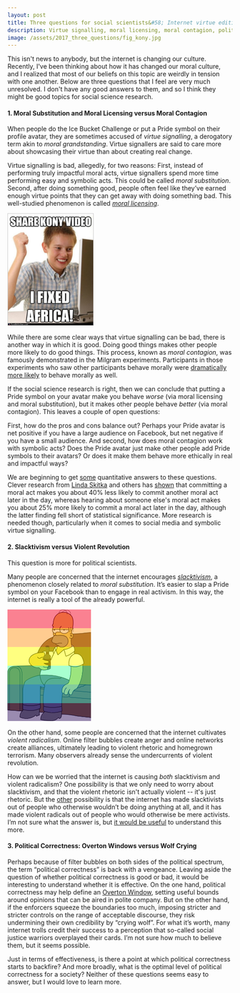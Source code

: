 ```yaml
---
layout: post
title: Three questions for social scientists&#58; Internet virtue edition
description: Virtue signalling, moral licensing, moral contagion, political correctness, and slacktivism.
image: /assets/2017_three_questions/fig_kony.jpg
---
```

 
This isn't news to anybody, but the internet is changing our culture. Recently, I've been thinking about how it has changed our moral culture, and I realized that most of our beliefs on this topic are weirdly in tension with one another. Below are three questions that I feel are very much unresolved. I don't have any good answers to them, and so I think they might be good topics for social science research.
 
#### 1. Moral Substitution and Moral Licensing versus Moral Contagion
When people do the Ice Bucket Challenge or put a Pride symbol on their profile avatar, they are sometimes accused of _virtue signalling_, a derogatory term akin to _moral grandstanding_. Virtue signallers are said to care more about showcasing their virtue than about creating real change. 
 
Virtue signalling is bad, allegedly, for two reasons:
First, instead of performing truly impactful moral acts, virtue signallers spend more time performing easy and symbolic acts. This could be called _moral substitution_.
Second, after doing something good, people often feel like they’ve earned enough virtue points that they can get away with doing something bad. This well-studied phenomenon is called _[moral licensing](https://en.wikipedia.org/wiki/Self-licensing)_.

<div class="wrapper">
  <img src='/assets/2017_three_questions/fig_kony.jpg' height="250" class="inner" style="position:relative; border: #ccc 1px solid;" >
</div>

While there are some clear ways that virtue signalling can be bad, there is another way in which it is good. Doing good things makes other people more likely to do good things. This process, known as _moral contagion_, was famously demonstrated in the Milgram experiments. Participants in those experiments who saw other participants behave morally were [dramatically more likely](https://www.saylor.org/site/wp-content/uploads/2011/08/PSYCH202A-3.1.1-Milgram-experiment.pdf) to behave morally as well.
 
If the social science research is right, then we can conclude that putting a Pride symbol on your avatar make you behave _worse_ (via moral licensing and moral substitution), but it makes other people behave _better_ (via moral contagion). This leaves a couple of open questions:
 
First, how do the pros and cons balance out? Perhaps your Pride avatar is net positive if you have a large audience on Facebook, but net negative if you have a small audience. And second, how does moral contagion work with symbolic acts? Does the Pride avatar just make other people add Pride symbols to their avatars? Or does it make them behave more ethically in real and impactful ways?
 
We are beginning to get [some](http://smart-meter-analytics.de/downloads/papers/Tiefenbeck%20-%20For%20better%20or%20for%20worse.pdf) quantitative answers to these questions. Clever research from [Linda Skitka](https://twitter.com/LindaSkitka) and others has [shown](https://www.researchgate.net/profile/Linda_Skitka/publication/265606809_Morality_in_everyday_life/links/57457f2608ae9f741b410416.pdf) that committing a moral act makes you about 40% less likely to commit another moral act later in the day, whereas hearing about someone else's moral act makes you about 25% more likely to commit a moral act later in the day, although the latter finding fell short of statistical significance. More research is needed though, particularly when it comes to social media and symbolic virtue signalling. 
  
#### 2. Slacktivism versus Violent Revolution

This question is more for political scientists.

Many people are concerned that the internet encourages _[slacktivism](https://en.wikipedia.org/wiki/Slacktivism)_, a phenomenon closely related to _moral substitution_. It’s easier to slap a Pride symbol on your Facebook than to engage in real activism. In this way, the internet is really a tool of the already powerful.

<div class="wrapper">
  <img src='/assets/2017_three_questions/fig_homer.png' height="250" class="inner" style="position:relative border: #222 2px solid;" >
</div> 

On the other hand, some people are concerned that the internet cultivates _violent radicalism_. Online filter bubbles create anger and online networks create alliances, ultimately leading to violent rhetoric and homegrown terrorism.  Many observers already sense the undercurrents of violent revolution.
 
How can we be worried that the internet is causing _both_ slacktivism and violent radicalism? One possibility is that we only need to worry about slacktivism, and that the violent rhetoric isn't actually violent -- it's just rhetoric. But the [other](http://firstmonday.org/article/view/3336/2767) possibility is that the internet has made slacktivists out of people who otherwise wouldn’t be doing anything at all, and it has made violent radicals out of people who would otherwise be mere activists. I’m not sure what the answer is, but [it would be useful](https://www.nytimes.com/2017/05/10/opinion/crisis-or-stasis.html?_r=0) to understand this more.


#### 3. Political Correctness: Overton Windows versus Wolf Crying
Perhaps because of filter bubbles on both sides of the political spectrum, the term “political correctness” is back with a vengeance. Leaving aside the question of whether political correctness is good or bad, it would be interesting to understand whether it is effective. On the one hand, political correctness may help define an [Overton Window](https://en.wikipedia.org/wiki/Overton_window), setting useful bounds around opinions that can be aired in polite company. But on the other hand, if the enforcers squeeze the boundaries too much, imposing stricter and stricter controls on the range of acceptable discourse, they risk undermining their own credibility by “crying wolf”. For what it’s worth, many internet trolls credit their success to a perception that so-called social justice warriors overplayed their cards. I’m not sure how much to believe them, but it seems possible.
 
Just in terms of effectiveness, is there a point at which political correctness starts to backfire? And more broadly, what is the optimal level of political correctness for a society? Neither of these questions seems easy to answer, but I would love to learn more.
